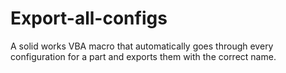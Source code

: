 # Export-all-configs
A solid works VBA macro that automatically goes  through every configuration for a part and exports them with the correct name.
